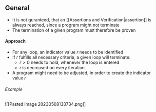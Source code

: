 ## General
- It is not guranteed, that an [[Assertions and Verification|assertion]] is always reached, since a program might not terminate
- The termination of a given program must therefore be proven
#### Approach
- For any loop, an indicator value $r$ needs to be identified
- If $r$ fulfills all necessary criteria, a given loop will terminate:
	- $r > 0$ needs to hold, whenever the loop is entered
	- $r$ is decreased on every iteration
- A program might need to be adjusted, in order to create the indicator value $r$
###### Example
![[Pasted image 20230508133734.png]]